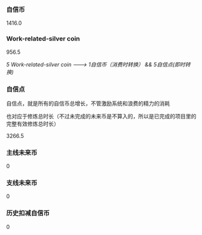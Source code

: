 ### 自信币
1416.0

### Work-related-silver coin
956.5

_5 Work-related-silver coin ---> 1自信币（消费时转换） && 5自信点(即时转换)_

### 自信点
自信点，就是所有的自信币总增长，不管激励系统和浪费的精力的消耗

也对应于修炼总时长（不过未完成的未来币是不算入的，所以是已完成的项目里的完整有效修炼总时长）

3266.5

### 主线未来币
0

### 支线未来币
0

### 历史扣减自信币
0
